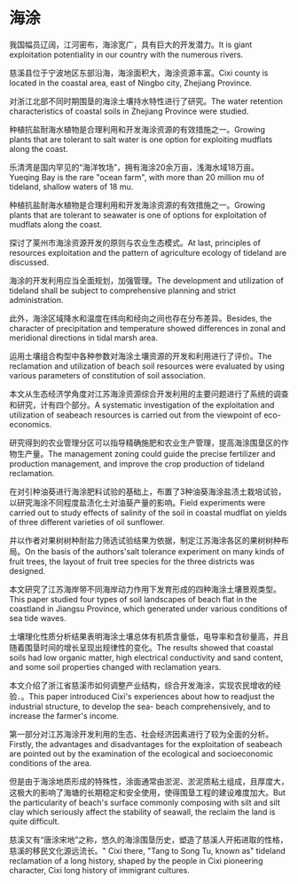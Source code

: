 # 海涂

<p><span class="chinese">我国幅员辽阔，江河密布，海涂宽广，具有巨大的开发潜力。</span><span class="english">It is giant exploitation potentiality in our country with the numerous rivers.</span></p>

<p><span class="chinese">慈溪县位于宁波地区东部沿海，海涂面积大，海涂资源丰富。</span><span class="english">Cixi county is located in the coastal area, east of Ningbo city, Zhejiang Province.</span></p>

<p><span class="chinese">对浙江北部不同时期围垦的海涂土壤持水特性进行了研究。</span><span class="english">The water retention characteristics of coastal soils in Zhejiang Province were studied.</span></p>

<p><span class="chinese">种植抗盐耐海水植物是合理利用和开发海涂资源的有效措施之一。</span><span class="english">Growing plants that are tolerant to salt water is one option for exploiting mudflats along the coast.</span></p>

<p><span class="chinese">乐清湾是国内罕见的“海洋牧场”，拥有海涂20余万亩，浅海水域18万亩。</span><span class="english">Yueqing Bay is the rare "ocean farm", with more than 20 million mu of tideland, shallow waters of 18 mu.</span></p>

<p><span class="chinese">种植抗盐耐海水植物是合理利用和开发海涂资源的有效措施之一。</span><span class="english">Growing plants that are tolerant to seawater is one of options for exploitation of mudflats along the coast.</span></p>

<p><span class="chinese">探讨了莱州市海涂资源开发的原则与农业生态模式。</span><span class="english">At last, principles of resources exploitation and the pattern of agriculture ecology of tideland are discussed.</span></p>

<p><span class="chinese">海涂的开发利用应当全面规划，加强管理。</span><span class="english">The development and utilization of tideland shall be subject to comprehensive planning and strict administration.</span></p>

<p><span class="chinese">此外，海涂区域降水和温度在纬向和经向之间也存在分布差异。</span><span class="english">Besides, the character of precipitation and temperature showed differences in zonal and meridional directions in tidal marsh area.</span></p>

<p><span class="chinese">运用土壤组合构型中各种参数对海涂土壤资源的开发和利用进行了评价。</span><span class="english">The reclamation and utilization of beach soil resources were evaluated by using various parameters of constitution of soil association.</span></p>

<p><span class="chinese">本文从生态经济学角度对江苏海涂资源综合开发利用的主要问题进行了系统的调查和研究，计有四个部分。</span><span class="english">A systematic investigation of the exploitation and utilization of seabeach resources is carried out from the viewpoint of eco-economics.</span></p>

<p><span class="chinese">研究得到的农业管理分区可以指导精确施肥和农业生产管理，提高海涂围垦区的作物生产量。</span><span class="english">The management zoning could guide the precise fertilizer and production management, and improve the crop production of tideland reclamation.</span></p>

<p><span class="chinese">在对引种油葵进行海涂肥料试验的基础上，布置了3种油葵海涂盐渍土栽培试验，以研究海涂不同程度盐渍化土对油葵产量的影响。</span><span class="english">Field experiments were carried out to study effects of salinity of the soil in coastal mudflat on yields of three different varieties of oil sunflower.</span></p>

<p><span class="chinese">并以作者对果树树种耐盐力筛选试验结果为依据，制定江苏海涂各区的果树树种布局。</span><span class="english">On the basis of the authors'salt tolerance experiment on many kinds of fruit trees, the layout of fruit tree species for the three districts was designed.</span></p>

<p><span class="chinese">本文研究了江苏海岸带不同海岸动力作用下发育形成的四种海涂土壤景观类型。</span><span class="english">This paper studied four types of soil landscapes of beach flat in the coastland in Jiangsu Province, which generated under various conditions of sea tide waves.</span></p>

<p><span class="chinese">土壤理化性质分析结果表明海涂土壤总体有机质含量低，电导率和含砂量高，并且随着围垦时间的增长呈现出规律性的变化。</span><span class="english">The results showed that coastal soils had low organic matter, high electrical conductivity and sand content, and some soil properties changed with reclamation years.</span></p>

<p><span class="chinese">本文介绍了浙江省慈溪市如何调整产业结构，综合开发海涂，实现农民增收的经验．。</span><span class="english">This paper introduced Cixi's experiences about how to readjust the industrial structure, to develop the sea- beach comprehensively, and to increase the farmer's income.</span></p>

<p><span class="chinese">第一部分对江苏海涂开发利用的生态、社会经济因素进行了较为全面的分析。</span><span class="english">Firstly, the advantages and disadvantages for the exploitation of seabeach are pointed out by the examination of the ecological and socioeconomic conditions of the area.</span></p>

<p><span class="chinese">但是由于海涂地质形成的特殊性，涂面通常由淤泥、淤泥质粘土组成，且厚度大，这极大的影响了海塘的长期稳定和安全使用，使得围垦工程的建设难度加大。</span><span class="english">But the particularity of beach's surface commonly composing with silt and silt clay which seriously affect the stability of seawall, the reclaim the land is quite difficult.</span></p>

<p><span class="chinese">慈溪又有“唐涂宋地”之称，悠久的海涂围垦历史，塑造了慈溪人开拓进取的性格，慈溪的移民文化源远流长。</span><span class="english">" Cixi there, "Tang to Song Tu, known as" tideland reclamation of a long history, shaped by the people in Cixi pioneering character, Cixi long history of immigrant cultures.</span></p>

